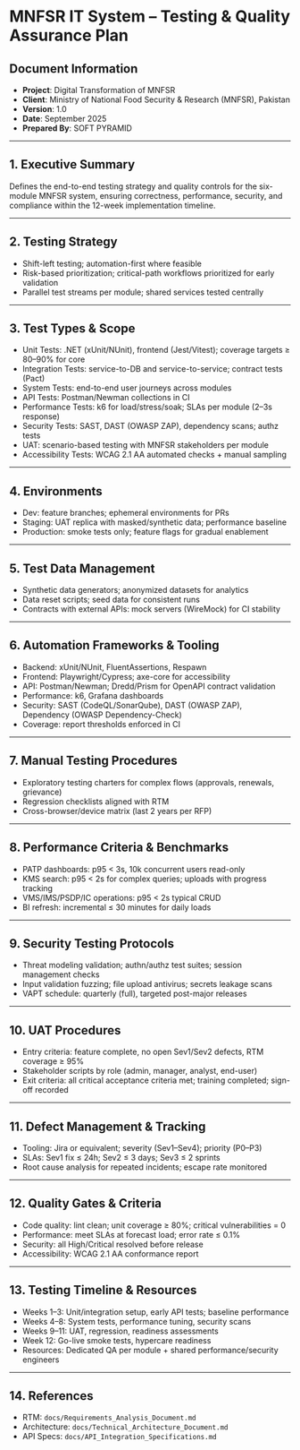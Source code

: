 # MNFSR IT System – Testing & Quality Assurance Plan

## Document Information
- **Project**: Digital Transformation of MNFSR
- **Client**: Ministry of National Food Security & Research (MNFSR), Pakistan
- **Version**: 1.0
- **Date**: September 2025
- **Prepared By**: SOFT PYRAMID

---

## 1. Executive Summary
Defines the end-to-end testing strategy and quality controls for the six-module MNFSR system, ensuring correctness, performance, security, and compliance within the 12-week implementation timeline.

---

## 2. Testing Strategy
- Shift-left testing; automation-first where feasible
- Risk-based prioritization; critical-path workflows prioritized for early validation
- Parallel test streams per module; shared services tested centrally

---

## 3. Test Types & Scope
- Unit Tests: .NET (xUnit/NUnit), frontend (Jest/Vitest); coverage targets ≥ 80–90% for core
- Integration Tests: service-to-DB and service-to-service; contract tests (Pact)
- System Tests: end-to-end user journeys across modules
- API Tests: Postman/Newman collections in CI
- Performance Tests: k6 for load/stress/soak; SLAs per module (2–3s response)
- Security Tests: SAST, DAST (OWASP ZAP), dependency scans; authz tests
- UAT: scenario-based testing with MNFSR stakeholders per module
- Accessibility Tests: WCAG 2.1 AA automated checks + manual sampling

---

## 4. Environments
- Dev: feature branches; ephemeral environments for PRs
- Staging: UAT replica with masked/synthetic data; performance baseline
- Production: smoke tests only; feature flags for gradual enablement

---

## 5. Test Data Management
- Synthetic data generators; anonymized datasets for analytics
- Data reset scripts; seed data for consistent runs
- Contracts with external APIs: mock servers (WireMock) for CI stability

---

## 6. Automation Frameworks & Tooling
- Backend: xUnit/NUnit, FluentAssertions, Respawn
- Frontend: Playwright/Cypress; axe-core for accessibility
- API: Postman/Newman; Dredd/Prism for OpenAPI contract validation
- Performance: k6, Grafana dashboards
- Security: SAST (CodeQL/SonarQube), DAST (OWASP ZAP), Dependency (OWASP Dependency-Check)
- Coverage: report thresholds enforced in CI

---

## 7. Manual Testing Procedures
- Exploratory testing charters for complex flows (approvals, renewals, grievance)
- Regression checklists aligned with RTM
- Cross-browser/device matrix (last 2 years per RFP)

---

## 8. Performance Criteria & Benchmarks
- PATP dashboards: p95 < 3s, 10k concurrent users read-only
- KMS search: p95 < 2s for complex queries; uploads with progress tracking
- VMS/IMS/PSDP/IC operations: p95 < 2s typical CRUD
- BI refresh: incremental ≤ 30 minutes for daily loads

---

## 9. Security Testing Protocols
- Threat modeling validation; authn/authz test suites; session management checks
- Input validation fuzzing; file upload antivirus; secrets leakage scans
- VAPT schedule: quarterly (full), targeted post-major releases

---

## 10. UAT Procedures
- Entry criteria: feature complete, no open Sev1/Sev2 defects, RTM coverage ≥ 95%
- Stakeholder scripts by role (admin, manager, analyst, end-user)
- Exit criteria: all critical acceptance criteria met; training completed; sign-off recorded

---

## 11. Defect Management & Tracking
- Tooling: Jira or equivalent; severity (Sev1–Sev4); priority (P0–P3)
- SLAs: Sev1 fix ≤ 24h; Sev2 ≤ 3 days; Sev3 ≤ 2 sprints
- Root cause analysis for repeated incidents; escape rate monitored

---

## 12. Quality Gates & Criteria
- Code quality: lint clean; unit coverage ≥ 80%; critical vulnerabilities = 0
- Performance: meet SLAs at forecast load; error rate ≤ 0.1%
- Security: all High/Critical resolved before release
- Accessibility: WCAG 2.1 AA conformance report

---

## 13. Testing Timeline & Resources
- Weeks 1–3: Unit/integration setup, early API tests; baseline performance
- Weeks 4–8: System tests, performance tuning, security scans
- Weeks 9–11: UAT, regression, readiness assessments
- Week 12: Go-live smoke tests, hypercare readiness
- Resources: Dedicated QA per module + shared performance/security engineers

---

## 14. References
- RTM: `docs/Requirements_Analysis_Document.md`
- Architecture: `docs/Technical_Architecture_Document.md`
- API Specs: `docs/API_Integration_Specifications.md`

